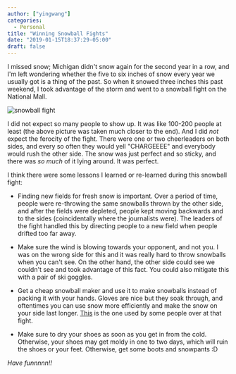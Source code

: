 ```yaml
---
author: ["yingwang"]
categories:
  - Personal
title: "Winning Snowball Fights"
date: "2019-01-15T18:37:29-05:00"
draft: false
---
```


I missed snow; Michigan didn't snow again for the second year in a row, and I'm
left wondering whether the five to six inches of snow every year we usually got
is a thing of the past. So when it snowed three inches this past weekend, I took
advantage of the storm and went to a snowball fight on the National Mall.

![snowball fight](/img/posts/2019/01/15/winning_snowball_fights_1.jpg)

I did not expect so many people to show up. It was like 100-200 people at least
(the above picture was taken much closer to the end). And I did *not* expect the
ferocity of the fight. There were one or two cheerleaders on both sides, and
every so often they would yell "CHARGEEEE" and everybody would rush the other
side. The snow was just perfect and so sticky, and there was *so much* of it
lying around. It was perfect.

I think there were some lessons I learned or re-learned during this snowball
fight:

-   Finding new fields for fresh snow is important. Over a period of time,
    people were re-throwing the same snowballs thrown by the other side, and
    after the fields were depleted, people kept moving backwards and to the
    sides (coincidentally where the journalists were). The leaders of the fight
    handled this by directing people to a new field when people drifted too far
    away.

-   Make sure the wind is blowing towards your opponent, and not you. I was on
    the wrong side for this and it was really hard to throw snowballs when you
    can't see. On the other hand, the other side could see we couldn't see and
    took advantage of this fact. You could also mitigate this with a pair of ski
    goggles.

-   Get a cheap snowball maker and use it to make snowballs instead of packing
    it with your hands. Gloves are nice but they soak through, and oftentimes
    you can use snow more efficiently and make the snow on your side last
    longer.
    [This](https://smile.amazon.com/Flexible-Flyer-Snowball-Maker-colors/dp/B077G8DVBC?sa-no-redirect=1)
    is the one used by some people over at that fight.

-   Make sure to dry your shoes as soon as you get in from the cold. Otherwise,
    your shoes may get moldy in one to two days, which will ruin the shoes or
    your feet. Otherwise, get some boots and snowpants :D

*Have funnnnn!!*
